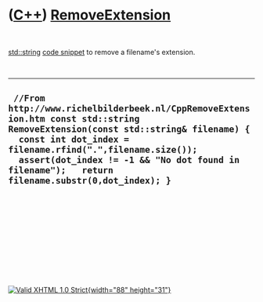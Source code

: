 



 

 

 

 

 

([C++](Cpp.htm)) [RemoveExtension](CppRemoveExtension.htm)
==========================================================

 

[std::string](CppString.htm) [code snippet](CppCodeSnippets.htm) to
remove a filename's extension.

 

  -------------------------------------------------------------------------------------------------------------------------------------------------------------------------------------------------------------------------------------------------------------------------------------------------
  ` //From http://www.richelbilderbeek.nl/CppRemoveExtension.htm const std::string RemoveExtension(const std::string& filename) {   const int dot_index = filename.rfind(".",filename.size());   assert(dot_index != -1 && "No dot found in filename");   return filename.substr(0,dot_index); }`
  -------------------------------------------------------------------------------------------------------------------------------------------------------------------------------------------------------------------------------------------------------------------------------------------------

 

 

 

 

 





 

[![Valid XHTML 1.0 Strict](valid-xhtml10.png){width="88"
height="31"}](http://validator.w3.org/check?uri=referer)
